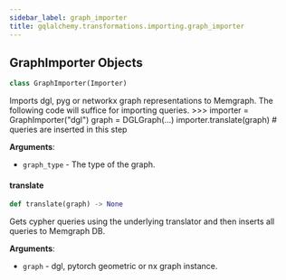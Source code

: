 ```yaml
---
sidebar_label: graph_importer
title: gqlalchemy.transformations.importing.graph_importer
---
```


## GraphImporter Objects

```python
class GraphImporter(Importer)
```

Imports dgl, pyg or networkx graph representations to Memgraph.
The following code will suffice for importing queries.
&gt;&gt;&gt; importer = GraphImporter(&quot;dgl&quot;)
graph = DGLGraph(...)
importer.translate(graph)  # queries are inserted in this step

**Arguments**:

- `graph_type` - The type of the graph.

#### translate

```python
def translate(graph) -> None
```

Gets cypher queries using the underlying translator and then inserts all queries to Memgraph DB.

**Arguments**:

- `graph` - dgl, pytorch geometric or nx graph instance.

